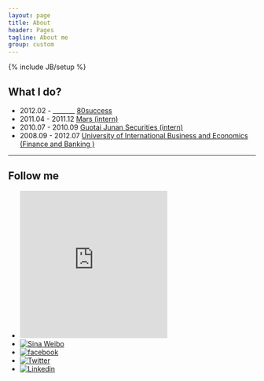 ```yaml
---
layout: page
title: About
header: Pages
tagline: About me
group: custom
---
```

{% include JB/setup %}

## What I do?

* 2012.02 - _______ [80success](http://www.80success.com/)
* 2011.04 - 2011.12 [Mars (intern)](http://www.mars.com/)
* 2010.07 - 2010.09 [Guotai Junan Securities (intern)](http://www.gtja.com/)
* 2008.09 - 2012.07 [University of International Business and Economics (Finance and Banking )](http://www.uibe.edu.cn/)

-----------------

## Follow me

<div class="social-icons row">
<ul class="unstyled">
    <li class="span"><iframe style="background:#fff;" width="300" height="300" class="share_self"  frameborder="0" scrolling="no" src="http://widget.weibo.com/weiboshow/index.php?language=&width=350&height=350&fansRow=2&ptype=1&speed=0&skin=1&isTitle=1&noborder=1&isWeibo=1&isFans=0&uid=1786942657&verifier=b26a4fc5&dpc=1"></iframe></li>
    <li class="span"><a target="_blank" href="http://weibo.com/doubaoorz"><img src="{{ ASSET_PATH }}/custom/images/social-icons/weibo.png" title="Sina Weibo" alt="Sina Weibo"></a></li>
    <li class="span"><a target="_blank" href="http://www.facebook.com/emma.deng.75"><img src="{{ ASSET_PATH }}/custom/images/social-icons/facebook.png" title="facebook" alt="facebook"></a></li>
    <li class="span"><a target="_blank" href="http://twitter.com/emmadeng08"><img src="{{ ASSET_PATH }}/custom/images/social-icons/twitter.png" title="Twitter" alt="Twitter"></a></li>
    <li class="span"><a target="_blank" href="http://cn.linkedin.com/pub/emma-deng/15/40/548"><img src="{{ ASSET_PATH }}/custom/images/social-icons/linkedin.png" title="Linkedin" alt="Linkedin"></a></li>
</ul>
</div>

